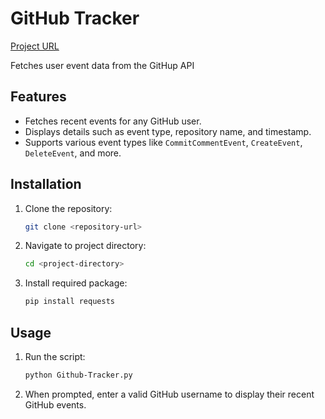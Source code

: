 # GitHub Tracker
[Project URL](https://roadmap.sh/projects/github-user-activity)

Fetches user event data from the GitHup API 

## Features
- Fetches recent events for any GitHub user.
- Displays details such as event type, repository name, and timestamp.
- Supports various event types like `CommitCommentEvent`, `CreateEvent`, `DeleteEvent`, and more.

## Installation
1. Clone the repository:
    ```sh
    git clone <repository-url>
    ```

2. Navigate to project directory:
    ```sh
    cd <project-directory>
    ```

3. Install required package:
    ```sh
    pip install requests
    ```

## Usage
1. Run the script:
    ```sh
    python Github-Tracker.py
    ```

2. When prompted, enter a valid GitHub username to display their recent GitHub events.
